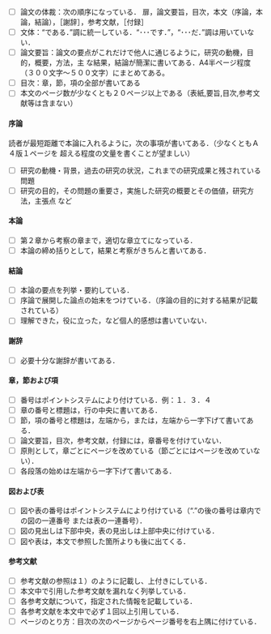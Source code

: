<script>
document.addEventListener('DOMContentLoaded', (event) => {
    const checkbox = document.getElementById('myCheckbox');

    // ローカルストレージからチェックボックスの状態を読み込み
    const isChecked = localStorage.getItem('myCheckbox') === 'true';
    checkbox.checked = isChecked;

    // チェックボックスの変更を監視し、ローカルストレージに保存
    checkbox.addEventListener('change', (event) => {
        localStorage.setItem('myCheckbox', checkbox.checked);
    });
});
</script>
- [ ] 論文の体裁：次の順序になっている． 
    扉，論文要旨，目次，本文（序論，本論，結論），［謝辞］，参考文献，［付録］ 
- [ ] 文体：“である．”調に統一している．“･･･です．”，“･･･だ．”調は用いていない． 
- [ ] 論文要旨：論文の要点がこれだけで他人に通じるように，研究の動機，目的，概要，方法，主
な結果，結論が簡潔に書いてある．A4半ページ程度（３００文字～５００文字）にまとめてある。 
- [ ] 目次：章，節，項の全部が書いてある 
- [ ] 本文のページ数が少なくとも２０ページ以上である（表紙,要旨,目次,参考文献等は含まない） 
 
#### 序論 
読者が最短距離で本論に入れるように，次の事項が書いてある．（少なくともＡ４版１ページを
超える程度の文量を書くことが望ましい） 
- [ ] 研究の動機・背景，過去の研究の状況，これまでの研究成果と残されている問題 
- [ ] 研究の目的，その問題の重要さ，実施した研究の概要とその価値，研究方法，主張点 など 
 
#### 本論 
- [ ] 第２章から考察の章まで，適切な章立てになっている． 
- [ ] 本論の締め括りとして，結果と考察がきちんと書いてある． 
 
#### 結論 
- [ ] 本論の要点を列挙・要約している． 
- [ ] 序論で展開した論点の始末をつけている．（序論の目的に対する結果が記載されている） 
- [ ] 理解できた，役に立った，など個人的感想は書いていない． 
 
#### 謝辞 
- [ ] 必要十分な謝辞が書いてある． 
 
#### 章，節および項
- [ ] 番号はポイントシステムにより付けている．例：１．３．４ 
- [ ] 章の番号と標題は，行の中央に書いてある． 
- [ ] 節，項の番号と標題は，左端から，または，左端から一字下げて書いてある． 
- [ ] 論文要旨，目次，参考文献，付録には，章番号を付けていない． 
- [ ] 原則として，章ごとにページを改めている（節ごとにはページを改めていない）． 
- [ ] 各段落の始めは左端から一字下げて書いてある． 
 
#### 図および表
- [ ] 図や表の番号はポイントシステムにより付けている（“.”の後の番号は章内での図の一連番号
または表の一連番号）． 
- [ ] 図の見出しは下部中央，表の見出しは上部中央に付けている． 
- [ ] 図や表は，本文で参照した箇所よりも後に出てくる． 
 
#### 参考文献
- [ ] 参考文献の参照は１）のように記載し、上付きにしている． 
- [ ] 本文中で引用した参考文献を漏れなく列挙している． 
- [ ] 各参考文献について，指定された情報を記載している． 
- [ ] 各参考文献を本文中で必ず１回以上引用している． 
- [ ] ページのとり方：目次の次のページからページ番号を右上隅に付けている． 